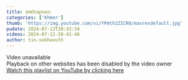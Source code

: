 ```yaml
---
title: នាងកែវមុខសេះ
categories: ['Khmer']
thumb: 'https://img.youtube.com/vi/YPmth2ZICR0/maxresdefault.jpg'
pudate: 2024-07-12T20:42:34
videos: 2024-07-12-20-41-46
author: tin-sokhavuth
---
```

Video unavailable<br/>
Playback on other websites has been disabled by the video owner<br/>
<a target="_blank" href="https://www.youtube.com/watch?v=YPmth2ZICR0&list=PL__vM7OJs4huha_sNznARl_c4ZZLKI4dW">
 Watch this playlist on YouTube by clicking here
</a>
